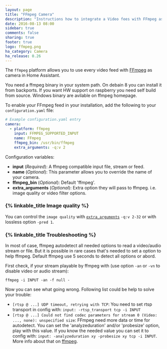 ```yaml
---
layout: page
title: "FFmpeg Camera"
description: "Instructions how to integrate a Video fees with FFmpeg as cameras within Home Assistant."
date: 2016-08-13 08:00
sidebar: true
comments: false
sharing: true
footer: true
logo: ffmpeg.png
ha_category: Camera
ha_release: 0.26
---
```



The `ffmpeg` platform allows you to use every video feed with [FFmpeg](http://www.ffmpeg.org/) as camera in Home Assistant.

<p class='note'>
You need a ffmpeg binary in your system path. On debain 8 you can install it from backports. If you want HW support on raspberry you need self build from source. Windows binary are avilable on ffmpeg homepage.
</p>

To enable your FFmpeg feed in your installation, add the following to your `configuration.yaml` file:

```yaml
# Example configuration.yaml entry
camera:
  - platform: ffmpeg
    input: FFMPEG_SUPPORTED_INPUT
    name: FFmpeg
    ffmpeg_bin: /usr/bin/ffmpeg
    extra_arguments: -q:v 2
```

Configuration variables:

- **input** (*Required*): A ffmpeg compatible input file, stream or feed.
- **name** (*Optional*): This parameter allows you to override the name of your camera.
- **ffmpeg_bin** (*Optional*): Default 'ffmpeg'.
- **extra_arguments** (*Optional*): Extra option they will pass to ffmpeg. i.e. image quality or video filter options.

### {% linkable_title Image quality %}

You can control the `image quality` with [`extra_arguments`](https://www.ffmpeg.org/ffmpeg-codecs.html#jpeg2000) `-q:v 2-32` or with lossless option `-pred 1`.

### {% linkable_title Troubleshooting %}

In most of case, ffmpeg autodetect all needed options to read a video/audio stream or file. But it is possible in rare cases that's needed to set a option to help ffmpeg. Default ffmpeg use 5 seconds to detect all options or abord.

First check, if your stream playable by ffmpeg with (use option `-an` or `-vn` to disable video or audio stream):
```
ffmpeg -i INPUT -an -f null -
```
Now you can see what going wrong. Following list could be help to solve your trouble:

- `[rtsp @ ...] UDP timeout, retrying with TCP`: You need to set rtsp transport in config with: `input: -rtsp_transport tcp -i INPUT`
- `[rtsp @ ...] Could not find codec parameters for stream 0 (Video: ..., none): unspecified size`: FFmpeg need more data or time for autodetect. You can set the 'analyzeduration' and/or 'probesize' option, play with this value. If you know the needed value you can set it to config with: `input: -analyzeduration xy -probesize xy tcp -i INPUT`. More info about that on [ffmpeg](https://www.ffmpeg.org/ffmpeg-formats.html#Description).

